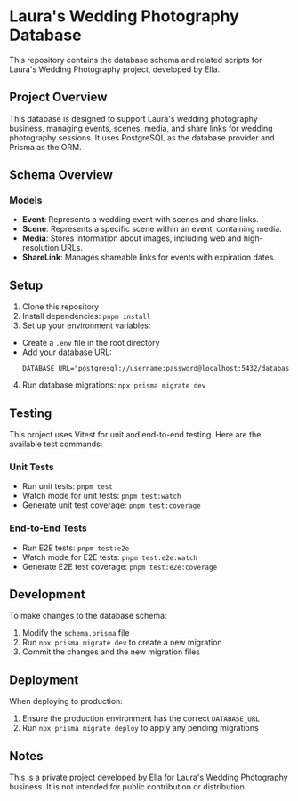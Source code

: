 # Laura's Wedding Photography Database
This repository contains the database schema and related scripts for Laura's Wedding Photography project, developed by Ella.

## Project Overview
This database is designed to support Laura's wedding photography business, managing events, scenes, media, and share links for wedding photography sessions. It uses PostgreSQL as the database provider and Prisma as the ORM.

## Schema Overview

### Models
- **Event**: Represents a wedding event with scenes and share links.
- **Scene**: Represents a specific scene within an event, containing media.
- **Media**: Stores information about images, including web and high-resolution URLs.
- **ShareLink**: Manages shareable links for events with expiration dates.

## Setup
1. Clone this repository
2. Install dependencies: `pnpm install`
3. Set up your environment variables:
- Create a `.env` file in the root directory
- Add your database URL:
  ```
  DATABASE_URL="postgresql://username:password@localhost:5432/database_name"
  ```
4. Run database migrations: `npx prisma migrate dev`

## Testing
This project uses Vitest for unit and end-to-end testing. Here are the available test commands:

### Unit Tests
- Run unit tests: `pnpm test`
- Watch mode for unit tests: `pnpm test:watch`
- Generate unit test coverage: `pnpm test:coverage`

### End-to-End Tests
- Run E2E tests: `pnpm test:e2e`
- Watch mode for E2E tests: `pnpm test:e2e:watch`
- Generate E2E test coverage: `pnpm test:e2e:coverage`

## Development
To make changes to the database schema:

1. Modify the `schema.prisma` file
2. Run `npx prisma migrate dev` to create a new migration
3. Commit the changes and the new migration files

## Deployment
When deploying to production:

1. Ensure the production environment has the correct `DATABASE_URL`
2. Run `npx prisma migrate deploy` to apply any pending migrations

## Notes
This is a private project developed by Ella for Laura's Wedding Photography business. It is not intended for public contribution or distribution.